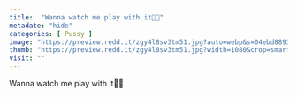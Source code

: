 ```yaml
---
title:  "Wanna watch me play with it👀💦"
metadate: "hide"
categories: [ Pussy ]
image: "https://preview.redd.it/zgy4l8sv3tm51.jpg?auto=webp&s=04ebd889361faf837155ee93c904a4e59957c872"
thumb: "https://preview.redd.it/zgy4l8sv3tm51.jpg?width=1080&crop=smart&auto=webp&s=a98c6df66a8979e7ece4984082d8f035b3cd52a9"
visit: ""
---
```

Wanna watch me play with it👀💦
